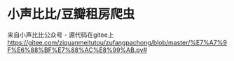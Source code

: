 # 小声比比/豆瓣租房爬虫
来自小声比比公众号 - 源代码在gitee上 https://gitee.com/ziquanmeitutou/zufangpachong/blob/master/%E7%A7%9F%E6%88%BF%E7%88%AC%E8%99%AB.py#

